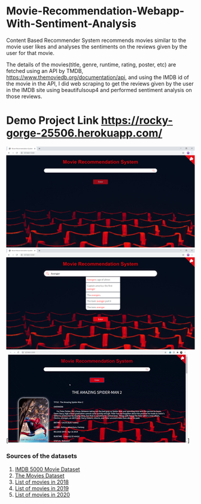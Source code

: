 # Movie-Recommendation-Webapp-With-Sentiment-Analysis
Content Based Recommender System recommends movies similar to the movie user likes and analyses the sentiments on the reviews given by the user for that movie.

The details of the movies(title, genre, runtime, rating, poster, etc) are fetched using an API by TMDB, https://www.themoviedb.org/documentation/api, and using the IMDB id of the movie in the API, I did web scraping to get the reviews given by the user in the IMDB site using beautifulsoup4 and performed sentiment analysis on those reviews.

# Demo Project Link https://rocky-gorge-25506.herokuapp.com/

![alt text](https://github.com/Pradeepnayak/Movie-Recommendation-Webapp-With-Sentiment-Analysis/blob/main/static/SearchImage.png)<br/>
![alt text](https://github.com/Pradeepnayak/Movie-Recommendation-Webapp-With-Sentiment-Analysis/blob/main/static/autocompleteImage.png)<br/>
[![Demo CountPages alpha](https://github.com/Pradeepnayak/Movie-Recommendation-Webapp-With-Sentiment-Analysis/blob/main/static/projectDemo.gif)]

### Sources of the datasets 

1. [IMDB 5000 Movie Dataset](https://www.kaggle.com/carolzhangdc/imdb-5000-movie-dataset)
2. [The Movies Dataset](https://www.kaggle.com/rounakbanik/the-movies-dataset)
3. [List of movies in 2018](https://en.wikipedia.org/wiki/List_of_American_films_of_2018)
4. [List of movies in 2019](https://en.wikipedia.org/wiki/List_of_American_films_of_2019)
5. [List of movies in 2020](https://en.wikipedia.org/wiki/List_of_American_films_of_2020)
